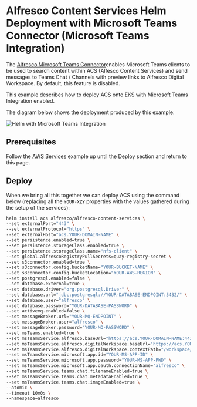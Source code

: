 # Alfresco Content Services Helm Deployment with Microsoft Teams Connector (Microsoft Teams Integration)

The [Alfresco Microsoft Teams Connector](https://docs.alfresco.com/)enables Microsoft Teams clients to be
used to search content within ACS (Alfesco Content Services) and send messages to Teams Chat / Channels with preview links to Alfresco Digital Workspace. By default, this feature is disabled.

This example describes how to deploy ACS onto [EKS](https://aws.amazon.com/eks) with Microsoft Teams Integration enabled.

The diagram below shows the deployment produced by this example:

![Helm with Microsoft Teams Integration](../diagrams/helm-eks-s3-rds-mq-ms-teams-TODO.png)

## Prerequisites

Follow the [AWS Services](with-aws-services.md) example up until the [Deploy](with-aws-services.md#deploy) section and return to this page.


## Deploy

When we bring all this together we can deploy ACS using the command below (replacing all the `YOUR-XZY` properties with the values gathered during the setup of the services):

```bash
helm install acs alfresco/alfresco-content-services \
--set externalPort="443" \
--set externalProtocol="https" \
--set externalHost="acs.YOUR-DOMAIN-NAME" \
--set persistence.enabled=true \
--set persistence.storageClass.enabled=true \
--set persistence.storageClass.name="nfs-client" \
--set global.alfrescoRegistryPullSecrets=quay-registry-secret \
--set s3connector.enabled=true \
--set s3connector.config.bucketName="YOUR-BUCKET-NAME" \
--set s3connector.config.bucketLocation="YOUR-AWS-REGION" \
--set postgresql.enabled=false \
--set database.external=true \
--set database.driver="org.postgresql.Driver" \
--set database.url="jdbc:postgresql://YOUR-DATABASE-ENDPOINT:5432/" \
--set database.user="alfresco" \
--set database.password="YOUR-DATABASE-PASSWORD" \
--set activemq.enabled=false \
--set messageBroker.url="YOUR-MQ-ENDPOINT" \
--set messageBroker.user="alfresco" \
--set messageBroker.password="YOUR-MQ-PASSWORD" \
--set msTeams.enabled=true \
--set msTeamsService.alfresco.baseUrl="https://acs.YOUR-DOMAIN-NAME:443" \
--set msTeamsService.alfresco.digitalWorkspace.baseUrl="https://acs.YOUR-DOMAIN-NAME:443" \
--set msTeamsService.alfresco.digitalWorkspace.contextPath="/workspace/" \
--set msTeamsService.microsoft.app.id="YOUR-MS-APP-ID" \
--set msTeamsService.microsoft.app.password="YOUR-MS-APP-PWD" \
--set msTeamsService.microsoft.app.oauth.connectionName="alfresco" \
--set msTeamsService.teams.chat.filenameEnabled=true \
--set msTeamsService.teams.chat.metadataEnabled=true \
--set msTeamsService.teams.chat.imageEnabled=true \
--atomic \
--timeout 10m0s \
--namespace=alfresco
```
